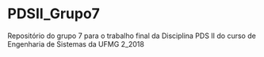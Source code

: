 # PDSII_Grupo7
Repositório do grupo 7 para o trabalho final da Disciplina PDS II do curso de Engenharia de Sistemas da UFMG 2_2018

